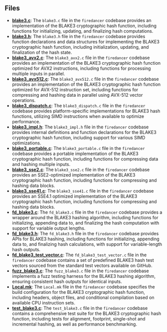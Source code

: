 
## Files
- **[blake3.c](blake3/blake3.c.driver.md)**: The `blake3.c` file in the `firedancer` codebase provides an implementation of the BLAKE3 cryptographic hash function, including functions for initializing, updating, and finalizing hash computations.
- **[blake3.h](blake3/blake3.h.driver.md)**: The `blake3.h` file in the `firedancer` codebase provides function declarations and data structures for implementing the BLAKE3 cryptographic hash function, including initialization, updating, and finalization of the hash state.
- **[blake3_avx2.c](blake3/blake3_avx2.c.driver.md)**: The `blake3_avx2.c` file in the `firedancer` codebase provides an implementation of the BLAKE3 cryptographic hash function optimized for AVX2 instructions, including functions for processing multiple inputs in parallel.
- **[blake3_avx512.c](blake3/blake3_avx512.c.driver.md)**: The `blake3_avx512.c` file in the `firedancer` codebase provides an implementation of the BLAKE3 cryptographic hash function optimized for AVX-512 instruction set, including functions for compressing and hashing data in parallel using AVX-512 vector operations.
- **[blake3_dispatch.c](blake3/blake3_dispatch.c.driver.md)**: The `blake3_dispatch.c` file in the `firedancer` codebase provides platform-specific implementations for BLAKE3 hash functions, utilizing SIMD instructions when available to optimize performance.
- **[blake3_impl.h](blake3/blake3_impl.h.driver.md)**: The `blake3_impl.h` file in the `firedancer` codebase provides internal definitions and function declarations for the BLAKE3 cryptographic hash function, including support for various SIMD optimizations.
- **[blake3_portable.c](blake3/blake3_portable.c.driver.md)**: The `blake3_portable.c` file in the `firedancer` codebase provides a portable implementation of the BLAKE3 cryptographic hash function, including functions for compressing data and hashing multiple inputs.
- **[blake3_sse2.c](blake3/blake3_sse2.c.driver.md)**: The `blake3_sse2.c` file in the `firedancer` codebase provides an SSE2-optimized implementation of the BLAKE3 cryptographic hash function, including functions for compressing and hashing data blocks.
- **[blake3_sse41.c](blake3/blake3_sse41.c.driver.md)**: The `blake3_sse41.c` file in the `firedancer` codebase provides an SSE4.1 optimized implementation of the BLAKE3 cryptographic hash function, including functions for compressing and hashing data blocks.
- **[fd_blake3.c](blake3/fd_blake3.c.driver.md)**: The `fd_blake3.c` file in the `firedancer` codebase provides a wrapper around the BLAKE3 hashing algorithm, including functions for initializing, appending data to, and finalizing the hash computation with support for variable output lengths.
- **[fd_blake3.h](blake3/fd_blake3.h.driver.md)**: The `fd_blake3.h` file in the `firedancer` codebase provides APIs for BLAKE3 hashing, including functions for initializing, appending data to, and finalizing hash calculations, with support for variable-length hash outputs.
- **[fd_blake3_test_vector.c](blake3/fd_blake3_test_vector.c.driver.md)**: The `fd_blake3_test_vector.c` file in the `firedancer` codebase contains a set of predefined BLAKE3 hash test vectors sourced from the standard test vectors available on GitHub.
- **[fuzz_blake3.c](blake3/fuzz_blake3.c.driver.md)**: The `fuzz_blake3.c` file in the `firedancer` codebase implements a fuzz testing harness for the BLAKE3 hashing algorithm, ensuring consistent hash outputs for identical inputs.
- **[Local.mk](blake3/Local.mk.driver.md)**: The `Local.mk` file in the `firedancer` codebase specifies the build configuration for the BLAKE3 cryptographic hash function, including headers, object files, and conditional compilation based on available CPU instruction sets.
- **[test_blake3.c](blake3/test_blake3.c.driver.md)**: The `test_blake3.c` file in the `firedancer` codebase contains a comprehensive test suite for the BLAKE3 cryptographic hash function, including tests for alignment, footprint, single-shot and incremental hashing, as well as performance benchmarking.

